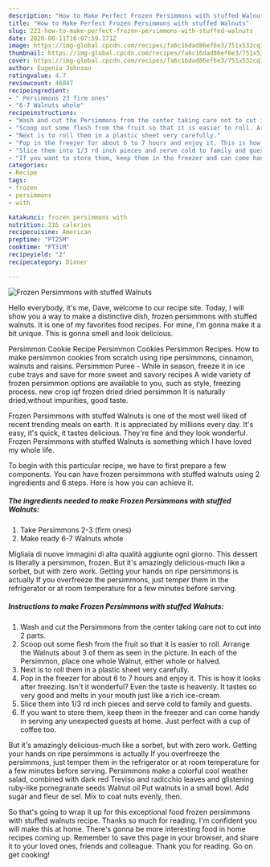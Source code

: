 ```yaml
---
description: "How to Make Perfect Frozen Persimmons with stuffed Walnuts"
title: "How to Make Perfect Frozen Persimmons with stuffed Walnuts"
slug: 223-how-to-make-perfect-frozen-persimmons-with-stuffed-walnuts
date: 2020-08-11T16:07:59.171Z
image: https://img-global.cpcdn.com/recipes/fa6c16dad86ef6e3/751x532cq70/frozen-persimmons-with-stuffed-walnuts-recipe-main-photo.jpg
thumbnail: https://img-global.cpcdn.com/recipes/fa6c16dad86ef6e3/751x532cq70/frozen-persimmons-with-stuffed-walnuts-recipe-main-photo.jpg
cover: https://img-global.cpcdn.com/recipes/fa6c16dad86ef6e3/751x532cq70/frozen-persimmons-with-stuffed-walnuts-recipe-main-photo.jpg
author: Eugenia Johnson
ratingvalue: 4.7
reviewcount: 46047
recipeingredient:
- " Persimmons 23 firm ones"
- "6-7 Walnuts whole"
recipeinstructions:
- "Wash and cut the Persimmons from the center taking care not to cut into 2 parts."
- "Scoop out some flesh from the fruit so that it is easier to roll. Arrange the Walnuts about 3 of them as seen in the picture. In each of the Persimmon, place one whole Walnut, either whole or halved."
- "Next is to roll them in a plastic sheet very carefully."
- "Pop in the freezer for about 6 to 7 hours and enjoy it. This is how it looks after freezing. Isn&#39;t it wonderful? Even the taste is heavenly. It tastes so very good and melts in your mouth just like a rich ice-cream."
- "Slice them into 1/3 rd inch pieces and serve cold to family and guests."
- "If you want to store them, keep them in the freezer and can come handy in serving any unexpected guests at home. Just perfect with a cup of coffee too."
categories:
- Recipe
tags:
- frozen
- persimmons
- with

katakunci: frozen persimmons with 
nutrition: 216 calories
recipecuisine: American
preptime: "PT25M"
cooktime: "PT31M"
recipeyield: "2"
recipecategory: Dinner

---
```



![Frozen Persimmons with stuffed Walnuts](https://img-global.cpcdn.com/recipes/fa6c16dad86ef6e3/751x532cq70/frozen-persimmons-with-stuffed-walnuts-recipe-main-photo.jpg)

Hello everybody, it's me, Dave, welcome to our recipe site. Today, I will show you a way to make a distinctive dish, frozen persimmons with stuffed walnuts. It is one of my favorites food recipes. For mine, I'm gonna make it a bit unique. This is gonna smell and look delicious.

Persimmon Cookie Recipe Persimmon Cookies Persimmon Recipes. How to make persimmon cookies from scratch using ripe persimmons, cinnamon, walnuts and raisins. Persimmon Puree - While in season, freeze it in ice cube trays and save for more sweet and savory recipes A wide variety of frozen persimmon options are available to you, such as style, freezing process. new crop iqf frozen dried dried persimmon It is naturally dried,without impurities, good taste.

Frozen Persimmons with stuffed Walnuts is one of the most well liked of recent trending meals on earth. It is appreciated by millions every day. It's easy, it's quick, it tastes delicious. They're fine and they look wonderful. Frozen Persimmons with stuffed Walnuts is something which I have loved my whole life.


To begin with this particular recipe, we have to first prepare a few components. You can have frozen persimmons with stuffed walnuts using 2 ingredients and 6 steps. Here is how you can achieve it.

<!--inarticleads1-->

##### The ingredients needed to make Frozen Persimmons with stuffed Walnuts:

1. Take  Persimmons 2-3 (firm ones)
1. Make ready 6-7 Walnuts whole


Migliaia di nuove immagini di alta qualità aggiunte ogni giorno. This dessert is literally a persimmon, frozen. But it&#39;s amazingly delicious-much like a sorbet, but with zero work. Getting your hands on ripe persimmons is actually If you overfreeze the persimmons, just temper them in the refrigerator or at room temperature for a few minutes before serving. 

<!--inarticleads2-->

##### Instructions to make Frozen Persimmons with stuffed Walnuts:

1. Wash and cut the Persimmons from the center taking care not to cut into 2 parts.
1. Scoop out some flesh from the fruit so that it is easier to roll. Arrange the Walnuts about 3 of them as seen in the picture. In each of the Persimmon, place one whole Walnut, either whole or halved.
1. Next is to roll them in a plastic sheet very carefully.
1. Pop in the freezer for about 6 to 7 hours and enjoy it. This is how it looks after freezing. Isn&#39;t it wonderful? Even the taste is heavenly. It tastes so very good and melts in your mouth just like a rich ice-cream.
1. Slice them into 1/3 rd inch pieces and serve cold to family and guests.
1. If you want to store them, keep them in the freezer and can come handy in serving any unexpected guests at home. Just perfect with a cup of coffee too.


But it&#39;s amazingly delicious-much like a sorbet, but with zero work. Getting your hands on ripe persimmons is actually If you overfreeze the persimmons, just temper them in the refrigerator or at room temperature for a few minutes before serving. Persimmons make a colorful cool weather salad, combined with dark red Treviso and radicchio leaves and glistening ruby-like pomegranate seeds Walnut oil Put walnuts in a small bowl. Add sugar and fleur de sel. Mix to coat nuts evenly, then. 

So that's going to wrap it up for this exceptional food frozen persimmons with stuffed walnuts recipe. Thanks so much for reading. I'm confident you will make this at home. There's gonna be more interesting food in home recipes coming up. Remember to save this page in your browser, and share it to your loved ones, friends and colleague. Thank you for reading. Go on get cooking!

